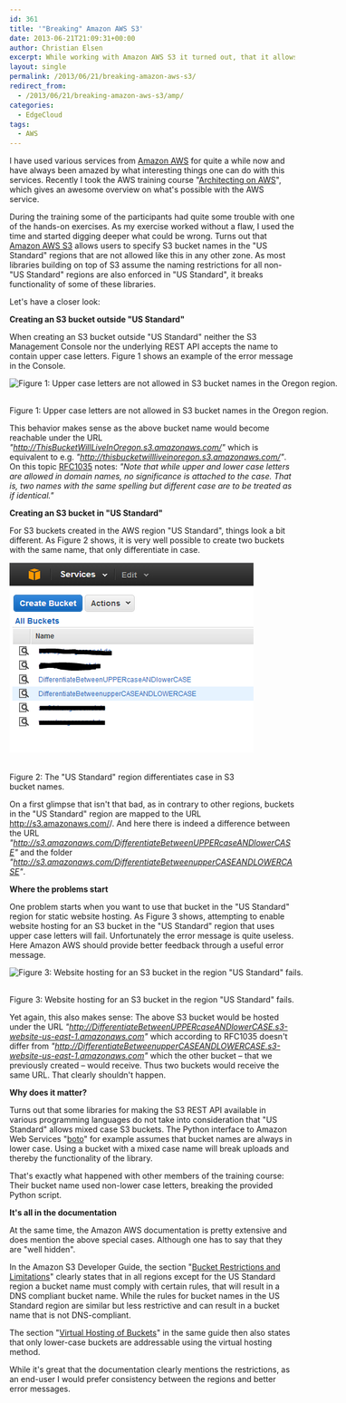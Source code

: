 ```yaml
---
id: 361
title: '"Breaking" Amazon AWS S3'
date: 2013-06-21T21:09:31+00:00
author: Christian Elsen
excerpt: While working with Amazon AWS S3 it turned out, that it allows users to specify S3 bucket names in the "US Standard" regions that are not allowed like this in any other zone. As most libraries building on top of S3 assume the naming restrictions for all non-"US Standard" regions are also enforced in "US Standard", this breaks quite a bit of things.
layout: single
permalink: /2013/06/21/breaking-amazon-aws-s3/
redirect_from:
  - /2013/06/21/breaking-amazon-aws-s3/amp/
categories:
  - EdgeCloud
tags:
  - AWS
---
```

I have used various services from <a href="https://aws.amazon.com/" target="_blank">Amazon AWS</a> for quite a while now and have always been amazed by what interesting things one can do with this services. Recently I took the AWS training course "<a href="https://www.edge-cloud.net/2014/03/11/architecture-design-vsphere-ipv6/" target="_blank">Architecting on AWS</a>", which gives an awesome overview on what's possible with the AWS service.

During the training some of the participants had quite some trouble with one of the hands-on exercises. As my exercise worked without a flaw, I used the time and started digging deeper what could be wrong. Turns out that <a href="https://aws.amazon.com/s3/" target="_blank">Amazon AWS S3</a> allows users to specify S3 bucket names in the "US Standard" regions that are not allowed like this in any other zone. As most libraries building on top of S3 assume the naming restrictions for all non-"US Standard" regions are also enforced in "US Standard", it breaks functionality of some of these libraries.

Let's have a closer look:

**Creating an S3 bucket outside "US Standard"**

When creating an S3 bucket outside "US Standard" neither the S3 Management Console nor the underlying REST API accepts the name to contain upper case letters. Figure 1 shows an example of the error message in the Console.



<div id="attachment_362" style="width: 742px" class="wp-caption aligncenter">
  <img src="/content/uploads/2013/06/Capture09.png" alt="Figure 1: Upper case letters are not allowed in S3 bucket names in the Oregon region." width="732" height="323" class="size-full wp-image-362" srcset="/content/uploads/2013/06/Capture09.png 732w, /content/uploads/2013/06/Capture09-500x220.png 500w" sizes="(max-width: 732px) 100vw, 732px" />

  <p class="wp-caption-text">
    <br />Figure 1: Upper case letters are not allowed in S3 bucket names in the Oregon region.
  </p>
</div>

This behavior makes sense as the above bucket name would become reachable under the URL _"http://ThisBucketWillLiveInOregon.s3.amazonaws.com/"_ which is equivalent to e.g. _"http://thisbucketwillliveinoregon.s3.amazonaws.com/"_. On this topic <a href="https://www.ietf.org/rfc/rfc1035.txt" target="_blank">RFC1035</a> notes: _"Note that while upper and lower case letters are allowed in domain names, no significance is attached to the case. That is, two names with the same spelling but different case are to be treated as if identical."_

**Creating an S3 bucket in "US Standard"**

For S3 buckets created in the AWS region "US Standard", things look a bit different. As Figure 2 shows, it is very well possible to create two buckets with the same name, that only differentiate in case.

<div id="attachment_365" style="width: 441px" class="wp-caption aligncenter">
  <img src="/content/uploads/2013/06/Capture02.png" alt="Figure 2: The &quot;US Standard&quot; region differentiates case in S3 bucket names." width="431" height="336" class="size-full wp-image-365" />

  <p class="wp-caption-text">
    <br />Figure 2: The "US Standard" region differentiates case in S3 bucket names.
  </p>
</div>

On a first glimpse that isn't that bad, as in contrary to other regions, buckets in the "US Standard" region are mapped to the URL http://s3.amazonaws.com/<Bucket Name>/. And here there is indeed a difference between the URL _"http://s3.amazonaws.com/DifferentiateBetweenUPPERcaseANDlowerCASE"_ and the folder _"http://s3.amazonaws.com/DifferentiateBetweenupperCASEANDLOWERCASE"_.

**Where the problems start**

One problem starts when you want to use that bucket in the "US Standard" region for static website hosting. As Figure 3 shows, attempting to enable website hosting for an S3 bucket in the "US Standard" region that uses upper case letters will fail. Unfortunately the error message is quite useless. Here Amazon AWS should provide better feedback through a useful error message.

<div id="attachment_366" style="width: 910px" class="wp-caption aligncenter">
  <img src="/content/uploads/2013/06/Capture08_SMall.png" alt="Figure 3: Website hosting for an S3 bucket in the region &quot;US Standard&quot; fails." width="900" height="374" class="size-full wp-image-366" srcset="/content/uploads/2013/06/Capture08_SMall.png 900w, /content/uploads/2013/06/Capture08_SMall-500x207.png 500w" sizes="(max-width: 900px) 100vw, 900px" />

  <p class="wp-caption-text">
    <br />Figure 3: Website hosting for an S3 bucket in the region "US Standard" fails.
  </p>
</div>

Yet again, this also makes sense: The above S3 bucket would be hosted under the URL _"http://DifferentiateBetweenUPPERcaseANDlowerCASE.s3-website-us-east-1.amazonaws.com"_ which according to RFC1035 doesn't differ from _"http://DifferentiateBetweenupperCASEANDLOWERCASE.s3-website-us-east-1.amazonaws.com"_ which the other bucket &#8211; that we previously created &#8211; would receive. Thus two buckets would receive the same URL. That clearly shouldn't happen.

**Why does it matter?**

Turns out that some libraries for making the S3 REST API available in various programming languages do not take into consideration that "US Standard" allows mixed case S3 buckets. The Python interface to Amazon Web Services "<a href="https://aws.amazon.com/sdk-for-python/" target="_blank">boto</a>" for example assumes that bucket names are always in lower case. Using a bucket with a mixed case name will break uploads and thereby the functionality of the library.

That's exactly what happened with other members of the training course: Their bucket name used non-lower case letters, breaking the provided Python script.

**It's all in the documentation**

At the same time, the Amazon AWS documentation is pretty extensive and does mention the above special cases. Although one has to say that they are "well hidden".

In the Amazon S3 Developer Guide, the section "<a href="https://docs.aws.amazon.com/AmazonS3/latest/dev/BucketRestrictions.html" target="_blank">Bucket Restrictions and Limitations</a>" clearly states that in all regions except for the US Standard region a bucket name must comply with certain rules, that will result in a DNS compliant bucket name. While the rules for bucket names in the US Standard region are similar but less restrictive and can result in a bucket name that is not DNS-compliant.

The section "<a href="https://docs.aws.amazon.com/AmazonS3/latest/dev/VirtualHosting.html" target="_blank">Virtual Hosting of Buckets</a>" in the same guide then also states that only lower-case buckets are addressable using the virtual hosting method.

While it's great that the documentation clearly mentions the restrictions, as an end-user I would prefer consistency between the regions and better error messages.
